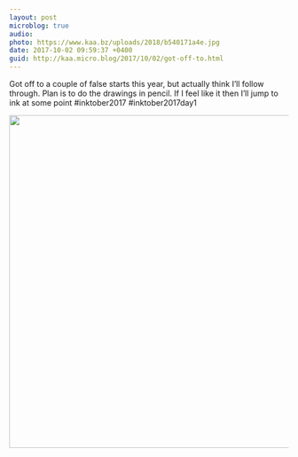 ```yaml
---
layout: post
microblog: true
audio: 
photo: https://www.kaa.bz/uploads/2018/b540171a4e.jpg
date: 2017-10-02 09:59:37 +0400
guid: http://kaa.micro.blog/2017/10/02/got-off-to.html
---
```

Got off to a couple of false starts this year, but actually think I’ll follow through. Plan is to do the drawings in pencil. If I feel like it then I’ll jump to ink at some point #inktober2017 #inktober2017day1

<img src="https://www.kaa.bz/uploads/2018/b540171a4e.jpg" width="600" height="600" />
